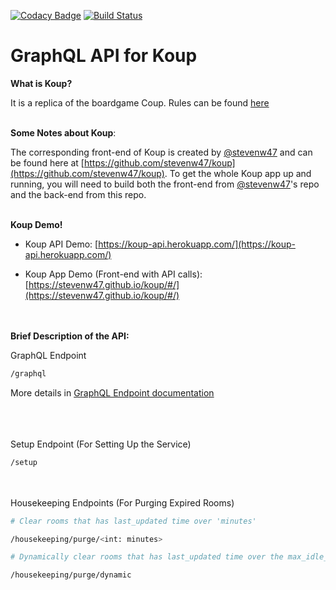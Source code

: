 [![Codacy Badge](https://api.codacy.com/project/badge/Grade/7c63178850504375b6ba0dac6314ac0c)](https://app.codacy.com/app/jeffreykam0415/koup-api?utm_source=github.com&utm_medium=referral&utm_content=lazypanda10117/koup-api&utm_campaign=Badge_Grade_Dashboard)
[![Build Status](https://travis-ci.org/lazypanda10117/koup-api.svg?branch=master)](https://travis-ci.org/lazypanda10117/koup-api)

# GraphQL API for Koup 

__What is Koup?__ 

It is a replica of the boardgame Coup. Rules can be found [here](https://upload.snakesandlattes.com/rules/c/CoupTheResistance.pdf)

\
__Some Notes about Koup__: 

The corresponding front-end of Koup is created by [@stevenw47](https://github.com/stevenw47/) and can be found here at [https://github.com/stevenw47/koup](https://github.com/stevenw47/koup). To get the whole Koup app up and running, you will need to build both the front-end from [@stevenw47](https://github.com/stevenw47/)'s repo and the back-end from this repo.

\
__Koup Demo!__ 

  - Koup API Demo: [https://koup-api.herokuapp.com/](https://koup-api.herokuapp.com/)

  - Koup App Demo (Front-end with API calls): [https://stevenw47.github.io/koup/#/](https://stevenw47.github.io/koup/#/)

\
\
__Brief Description of the API:__

GraphQL Endpoint
```bash
/graphql
```
More details in [GraphQL Endpoint documentation](./docs/GraphQL_API.md)

\
\
\
Setup Endpoint (For Setting Up the Service)
```bash
/setup
```
\
\
Housekeeping Endpoints (For Purging Expired Rooms)
```bash
# Clear rooms that has last_updated time over 'minutes'

/housekeeping/purge/<int: minutes>
```
```bash
# Dynamically clear rooms that has last_updated time over the max_idle_minutes defined by the room

/housekeeping/purge/dynamic
```
